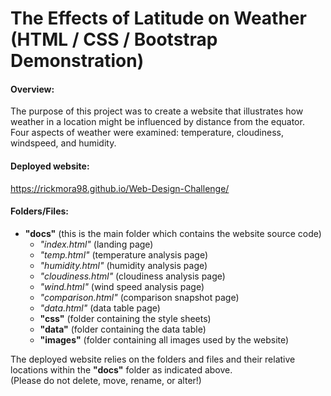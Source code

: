 <h1> The Effects of Latitude on Weather <br> (HTML / CSS / Bootstrap Demonstration) </h1>

#### Overview:
The purpose of this project was to create a website that illustrates how weather in a location might be influenced by distance from the equator.
Four aspects of weather were examined: temperature, cloudiness, windspeed, and humidity.


#### Deployed website:
https://rickmora98.github.io/Web-Design-Challenge/

#### Folders/Files:
+ **"docs"** (this is the main folder which contains the website source code) <br>
	- *"index.html"* (landing page) <br>
	- *"temp.html"* (temperature analysis page) <br>
	- *"humidity.html"* (humidity analysis page) <br>
	- *"cloudiness.html"* (cloudiness analysis page) <br>
	- *"wind.html"* (wind speed analysis page) <br>
	- *"comparison.html"* (comparison snapshot page) <br>
	- *"data.html"* (data table page) <br>
	- **"css"** (folder containing the style sheets) <br>
	- **"data"** (folder containing the data table) <br>
	- **"images"** (folder containing all images used by the website) <br>
	
The deployed website relies on the folders and files and their relative locations within the **"docs"** folder as indicated above. <br>
(Please do not delete, move, rename, or alter!)

#### 
 
